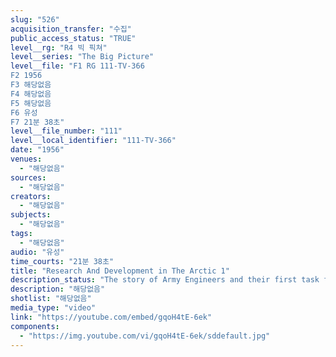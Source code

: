 ```yaml
---
slug: "526"
acquisition_transfer: "수집"
public_access_status: "TRUE"
level__rg: "R4 빅 픽쳐"
level__series: "The Big Picture"
level__file: "F1 RG 111-TV-366
F2 1956
F3 해당없음
F4 해당없음
F5 해당없음
F6 유성
F7 21분 38초"
level__file_number: "111"
level__local_identifier: "111-TV-366"
date: "1956"
venues: 
  - "해당없음"
sources: 
  - "해당없음"
creators: 
  - "해당없음"
subjects: 
  - "해당없음"
tags: 
  - "해당없음"
audio: "유성"
time_courts: "21분 38초"
title: "Research And Development in The Arctic 1"
description_status: "The story of Army Engineers and their first task force into the vast Arctic wastelands to challenge and conquer a new and unexplored frontier."
description: "해당없음"
shotlist: "해당없음"
media_type: "video"
link: "https://youtube.com/embed/gqoH4tE-6ek"
components: 
  - "https://img.youtube.com/vi/gqoH4tE-6ek/sddefault.jpg"
---
```

